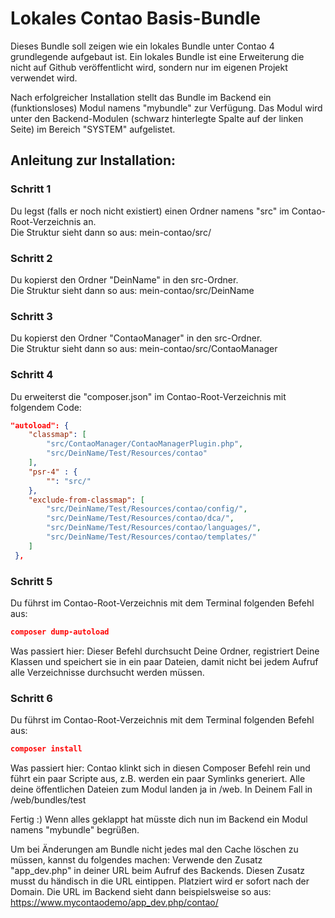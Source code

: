 # Lokales Contao Basis-Bundle



Dieses Bundle soll zeigen wie ein lokales Bundle unter Contao 4 grundlegende aufgebaut ist.
Ein lokales Bundle ist eine Erweiterung die nicht auf Github veröffentlicht wird, sondern nur im eigenen Projekt verwendet wird.

Nach erfolgreicher Installation stellt das Bundle im Backend ein (funktionsloses) Modul namens "mybundle" zur Verfügung.
Das Modul wird unter den Backend-Modulen (schwarz hinterlegte Spalte auf der linken Seite) im Bereich "SYSTEM" aufgelistet.


## Anleitung zur Installation:



### Schritt 1
Du legst (falls er noch nicht existiert) einen Ordner namens "src" im Contao-Root-Verzeichnis an.  
Die Struktur sieht dann so aus: mein-contao/src/



### Schritt 2
Du kopierst den Ordner "DeinName" in den src-Ordner.  
Die Struktur sieht dann so aus: mein-contao/src/DeinName



### Schritt 3
Du kopierst den Ordner "ContaoManager" in den src-Ordner.  
Die Struktur sieht dann so aus: mein-contao/src/ContaoManager



### Schritt 4
Du erweiterst die "composer.json" im Contao-Root-Verzeichnis mit folgendem Code:

```json
"autoload": {
	"classmap": [
		"src/ContaoManager/ContaoManagerPlugin.php",
		"src/DeinName/Test/Resources/contao"
	],
	"psr-4" : { 
		"": "src/"
	},
	"exclude-from-classmap": [
		"src/DeinName/Test/Resources/contao/config/",
		"src/DeinName/Test/Resources/contao/dca/",
		"src/DeinName/Test/Resources/contao/languages/",
		"src/DeinName/Test/Resources/contao/templates/"
	]
 },
```

### Schritt 5
Du führst im Contao-Root-Verzeichnis mit dem Terminal folgenden Befehl aus:

```json
composer dump-autoload
```

Was passiert hier: Dieser Befehl durchsucht Deine Ordner, registriert Deine Klassen und speichert sie in ein paar Dateien, damit nicht bei jedem Aufruf alle Verzeichnisse durchsucht werden müssen.




### Schritt 6
Du führst im Contao-Root-Verzeichnis mit dem Terminal folgenden Befehl aus:

```json
composer install
```

Was passiert hier: Contao klinkt sich in diesen Composer Befehl rein und führt ein paar Scripte aus, z.B. werden ein paar Symlinks generiert. Alle deine öffentlichen Dateien zum Modul landen ja in /web. In Deinem Fall in
/web/bundles/test




Fertig :)
Wenn alles geklappt hat müsste dich nun im Backend ein Modul namens "mybundle" begrüßen.



Um bei Änderungen am Bundle nicht jedes mal den Cache löschen zu müssen, kannst du folgendes machen:
Verwende den Zusatz "app_dev.php" in deiner URL beim Aufruf des Backends.
Diesen Zusatz musst du händisch in die URL eintippen.
Platziert wird er sofort nach der Domain.
Die URL im Backend sieht dann beispielsweise so aus:
https://www.mycontaodemo/app_dev.php/contao/


